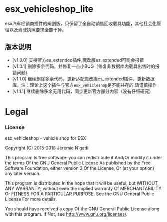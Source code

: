 # esx_vehicleshop_lite
esx汽车经销商插件的阉割版，只保留了全自动销售回收载具功能，其他社会化管理以及驾驶执照要求全部干掉。

## 版本说明
- [v1.0.0] 支持官方es_extended插件,魔改版es_extended可能会报错
- [v1.0.1] 删除多余代码，并修复一点小BUG（修复非数据库内载具出售时的报错问题）
- [v1.1.0] 继续删除多余代码，更新适配魔改版es_extended插件，更新数据库。注：理论上这个插件与官方`esx_vehicleshop`是不能共存的,请谨慎操作
- [v1.1.1] 继续删除多余无用代码，同步更新官方部分内容（没有仔细研究）

# Legal
### License
esx_vehicleshop - vehicle shop for ESX

Copyright (C) 2015-2018 Jérémie N'gadi

This program Is free software: you can redistribute it And/Or modify it under the terms Of the GNU General Public License As published by the Free Software Foundation, either version 3 Of the License, Or (at your option) any later version.

This program Is distributed In the hope that it will be useful, but WITHOUT ANY WARRANTY; without even the implied warranty Of MERCHANTABILITY Or FITNESS FOR A PARTICULAR PURPOSE. See the GNU General Public License For more details.

You should have received a copy Of the GNU General Public License along with this program. If Not, see http://www.gnu.org/licenses/.
